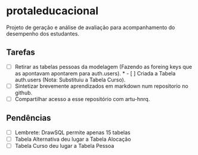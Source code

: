 # protaleducacional
Projeto de geração e análise de avaliação para acompanhamento do desempenho dos estudantes. 
 ## Tarefas
 - [ ] Retirar as tabelas pessoas da modelagem (Fazendo as foreing keys que as apontavam apontarem para auth.users).
        * - [ ] Criada a Tabela auth.users (Nota: Substituiu a Tabela Curso). 
 - [ ] Sintetizar brevemente aprendizados em markdown num repositorio no github.
 - [ ] Compartilhar acesso a esse repositório com artu-hnrq.

## Pendências
 - [ ] Lembrete: DrawSQL permite apenas 15 tabelas
 - [ ] Tabela Alternativa deu lugar a Tabela Alocação
 - [ ] Tabela Curso deu lugar a Tabela Pessoa
